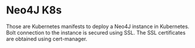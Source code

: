 # Neo4J K8s

Those are Kubernetes manifests to deploy a Neo4J instance in Kubernetes.
Bolt connection to the instance is secured using SSL.
The SSL certificates are obtained using cert-manager.
